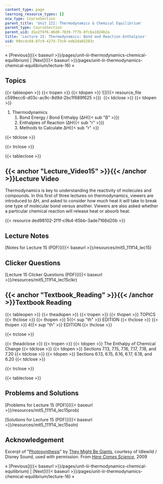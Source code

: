 ```yaml
---
content_type: page
learning_resource_types: []
ocw_type: CourseSection
parent_title: 'Unit III: Thermodynamics & Chemical Equilibrium'
parent_type: CourseSection
parent_uid: d1e2f8f6-d6d0-7839-7f7b-8fc6a1024b2a
title: 'Lecture 15: Thermodynamics: Bond and Reaction Enthalpies'
uid: 09ecdc68-87c9-427d-73c0-edb2dab5283c
---
```


« [Previous]({{< baseurl >}}/pages/unit-iii-thermodynamics-chemical-equilibrium) | [Next]({{< baseurl >}}/pages/unit-iii-thermodynamics-chemical-equilibrium/lecture-16) »

Topics
------

{{< tableopen >}}
{{< tropen >}}
{{< tdopen >}}
![]({{< resource_file c599ecc6-d03c-ac9c-8d9d-2bc1f689f625 >}}) 
{{< tdclose >}}
{{< tdopen >}}


1.  Thermodynamics
    1.  Bond Energy / Bond Enthalpy (∆H{{< sub "B" >}})
    2.  Enthalpies of Reaction (∆H{{< sub "r" >}})
    3.  Methods to Calculate ∆H{{< sub "r" >}}


{{< tdclose >}}

{{< trclose >}}

{{< tableclose >}}

{{< anchor "Lecture_Video15" >}}{{< /anchor >}}Lecture Video
------------------------------------------------------------

Thermodynamics is key to understanding the reactivity of molecules and compounds. In this first of three lectures on thermodynamics, viewers are introduced to ∆H, and asked to consider how much heat it will take to break one type of molecular bond versus another. Viewers are also asked whether a particular chemical reaction will release heat or absorb heat.

{{< resource ded98102-2f1f-c9b4-65bb-3ade7166d20b >}}

Lecture Notes
-------------

[Notes for Lecture 15 (PDF)]({{< baseurl >}}/resources/mit5_111f14_lec15)

Clicker Questions
-----------------

[Lecture 15 Clicker Questions (PDF)]({{< baseurl >}}/resources/mit5_111f14_lec15clkr)

{{< anchor "Textbook_Reading" >}}{{< /anchor >}}Textbook Reading
----------------------------------------------------------------

{{< tableopen >}}
{{< theadopen >}}
{{< tropen >}}
{{< thopen >}}
TOPICS
{{< thclose >}}
{{< thopen >}}
5{{< sup "th" >}} EDITION
{{< thclose >}}
{{< thopen >}}
4{{< sup "th" >}} EDITION
{{< thclose >}}

{{< trclose >}}

{{< theadclose >}}
{{< tropen >}}
{{< tdopen >}}
The Enthalpy of Chemical Change
{{< tdclose >}}
{{< tdopen >}}
Sections 7.13, 7.15, 7.16, 7.17, 7.18, and 7.20
{{< tdclose >}}
{{< tdopen >}}
Sections 6.13, 6.15, 6.16, 6.17, 6.18, and 6.20
{{< tdclose >}}

{{< trclose >}}

{{< tableclose >}}

Problems and Solutions
----------------------

[Problems for Lecture 15 (PDF)]({{< baseurl >}}/resources/mit5_111f14_lec15prob)

[Solutions for Lecture 15 (PDF)]({{< baseurl >}}/resources/mit5_111f14_lec15soln)

Acknowledgement
---------------

Excerpt of "[Photosynthesis](https://youtu.be/LgYPeeABoUs)" by [They Might Be Giants](http://www.theymightbegiants.com/), courtesy of Idlewild / Disney Sound, used with permission. From [_Here Comes Science_](https://www.theymightbegiants.com/here-comes-science), 2009

« [Previous]({{< baseurl >}}/pages/unit-iii-thermodynamics-chemical-equilibrium) | [Next]({{< baseurl >}}/pages/unit-iii-thermodynamics-chemical-equilibrium/lecture-16) »